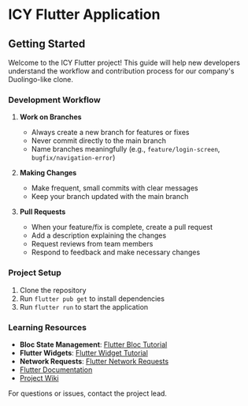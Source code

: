 # ICY Flutter Application

## Getting Started

Welcome to the ICY Flutter project! This guide will help new developers understand the workflow and contribution process for our company's Duolingo-like clone.

### Development Workflow

1. **Work on Branches**
    - Always create a new branch for features or fixes
    - Never commit directly to the main branch
    - Name branches meaningfully (e.g., `feature/login-screen`, `bugfix/navigation-error`)

2. **Making Changes**
    - Make frequent, small commits with clear messages
    - Keep your branch updated with the main branch

3. **Pull Requests**
    - When your feature/fix is complete, create a pull request
    - Add a description explaining the changes
    - Request reviews from team members
    - Respond to feedback and make necessary changes

### Project Setup

1. Clone the repository
2. Run `flutter pub get` to install dependencies
3. Run `flutter run` to start the application

### Learning Resources

- **Bloc State Management**: [Flutter Bloc Tutorial](https://youtu.be/3bEkaRUVOeU)
- **Flutter Widgets**: [Flutter Widget Tutorial](https://youtu.be/5vDq5DXXxss)
- **Network Requests**: [Flutter Network Requests](https://youtu.be/hz2LQ43muio)
- [Flutter Documentation](https://docs.flutter.dev/)
- [Project Wiki](link-to-your-wiki)


For questions or issues, contact the project lead.
